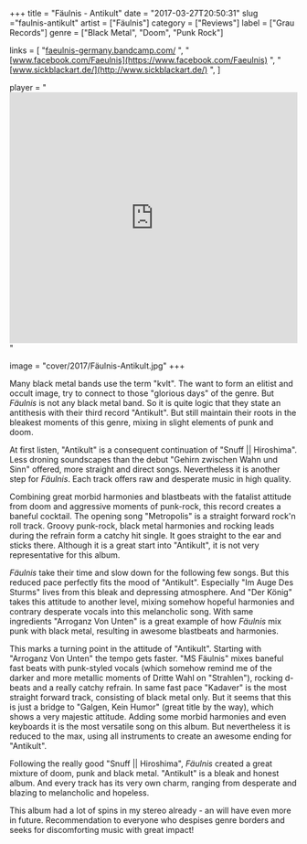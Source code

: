 +++
title = "Fäulnis - Antikult"
date = "2017-03-27T20:50:31"
slug ="faulnis-antikult"
artist = ["Fäulnis"]
category = ["Reviews"]
label = ["Grau Records"]
genre = ["Black Metal", "Doom", "Punk Rock"]

links = [
    "[faeulnis-germany.bandcamp.com/](https://faeulnis-germany.bandcamp.com/)  ",
    "[www.facebook.com/Faeulnis](https://www.facebook.com/Faeulnis)  ",
    "[www.sickblackart.de/](http://www.sickblackart.de/) ",
]

player = "<iframe style='border: 0; width: 100%; height: 439px;' src='https://bandcamp.com/EmbeddedPlayer/album=3983859664/size=large/bgcol=333333/linkcol=ffffff/artwork=none/transparent=true/' ></iframe>"

image = "cover/2017/Fäulnis-Antikult.jpg"
+++

Many black metal bands use the term "kvlt". The want to form an elitist and occult image, try to connect to those "glorious days" of the genre. But *Fäulnis* is not any black metal band. So it is quite logic that they state an antithesis with their third record "Antikult". But still maintain their roots in the bleakest moments of this genre, mixing in slight elements of punk and doom.

At first listen, "Antikult" is a consequent continuation of "Snuff || Hiroshima". Less droning soundscapes than the debut "Gehirn zwischen Wahn und Sinn" offered, more straight and direct songs. Nevertheless it is another step for *Fäulnis*. Each track offers raw and desperate music in high quality.

Combining great morbid harmonies and blastbeats with the fatalist attitude from doom and aggressive moments of punk-rock, this record creates a baneful cocktail. The opening song "Metropolis" is a straight forward rock'n roll track. Groovy punk-rock, black metal harmonies and rocking leads during the refrain form a catchy hit single. It goes straight to the ear and sticks there. Although it is a great start into "Antikult", it is not very representative for this album.

*Fäulnis* take their time and slow down for the following few songs. But this reduced pace perfectly fits the mood of "Antikult". Especially "Im Auge Des Sturms" lives from this bleak and depressing atmosphere. And "Der König" takes this attitude to another level, mixing somehow hopeful harmonies and contrary desperate vocals into this melancholic song.
With same ingredients "Arroganz Von Unten" is a great example of how *Fäulnis* mix punk with black metal, resulting in awesome blastbeats and harmonies.

This marks a turning point in the attitude of "Antikult". Starting with "Arroganz Von Unten" the tempo gets faster. "MS Fäulnis" mixes baneful fast beats with punk-styled vocals (which somehow remind me of the darker and more metallic moments of Dritte Wahl on "Strahlen"), rocking d-beats and a really catchy refrain.
In same fast pace "Kadaver" is the most straight forward track, consisting of black metal only. But it seems that this is just a bridge to "Galgen, Kein Humor" (great title by the way), which shows a very majestic attitude. Adding some morbid harmonies and even keyboards it is the most versatile song on this album. But nevertheless it is reduced to the max, using all instruments to create an awesome ending for "Antikult".

Following the really good "Snuff || Hiroshima", *Fäulnis* created a great mixture of doom, punk and black metal. "Antikult" is a bleak and honest album. And every track has its very own charm, ranging from desperate and blazing to melancholic and hopeless.

This album had a lot of spins in my stereo already - an will have even more in future. Recommendation to everyone who despises genre borders and seeks for discomforting music with great impact!
